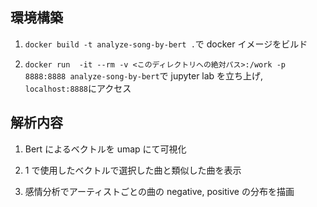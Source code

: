 ## 環境構築

1. `docker build -t analyze-song-by-bert .`で docker イメージをビルド

2. `docker run  -it --rm -v <このディレクトリへの絶対パス>:/work -p 8888:8888 analyze-song-by-bert`で jupyter lab を立ち上げ, `localhost:8888`にアクセス

## 解析内容

1. Bert によるベクトルを umap にて可視化

2. 1 で使用したベクトルで選択した曲と類似した曲を表示

3. 感情分析でアーティストごとの曲の negative, positive の分布を描画
